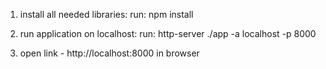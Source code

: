 
1) install all needed libraries:
run: npm install

1) run application on localhost:
run: http-server ./app -a localhost -p 8000


3) open link -  http://localhost:8000 in browser